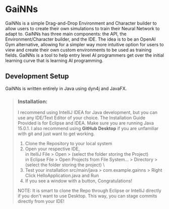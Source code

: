 # GaiNNs
 
 
 GaiNNs is a simple Drag-and-Drop Environment and Character builder to allow users to create their own simulations to train their Neural Network to adapt to. GaiNNs has three main components: the API, the Environment/Character builder, and the IDE. The idea is to be an OpenAI Gym alternative, allowing for a simpler way more intuitive option for users to view and create their own custom environments to be used as training fields. GaiNNs is a tool to help entry level AI programmers get over the initial learning curve that is learning AI programming.
 
 
 
 ## Development Setup
 
 GaiNNs is written entirely in Java using dyn4j and JavaFX.
 
 >### Installation:
 > I recommend using IntelliJ IDEA for Java development, but you can use any IDE/Text Editor of your choice. The Installation Guide Provided is for Eclipse and IDEA. Make sure you are running Java 15.0.1. I also recommend using **GitHub Desktop** if you are unfamiliar with git and just want to get working. 
 > 
 > 1. Clone the Repository to your local system
 > 2. Open your respective IDE, \
 >       in ItelliJ File > Open > (select the folder storing the Project) \
 >       in Eclipse File > Open Projects from File System... > Directory > (select the folder storing the project) \
 > 3. Test your installation
 >       src/main/java > com.example.gainns > Right Click HelloApplication.java and Run
 > 4. If you see a window with a button, Congratulations!
 > 
 > NOTE: It is smart to clone the Repo through Eclipse or IntelliJ directly if you don't want to use Desktop. This way, you can stage commits directly from your IDE!


